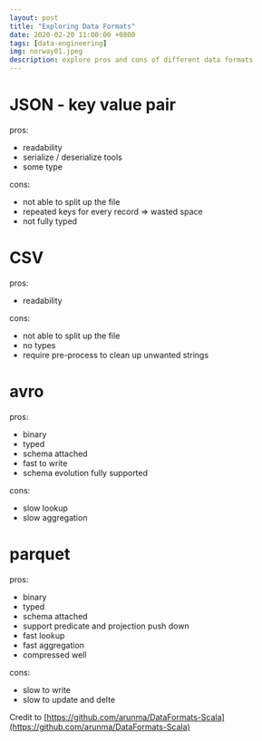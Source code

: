 ```yaml
---
layout: post
title: "Exploring Data Formats"
date: 2020-02-20 11:00:00 +0800
tags: [data-engineering]
img: norway01.jpeg
description: explore pros and cons of different data formats
---
```


# JSON - key value pair

pros:

- readability
- serialize / deserialize tools
- some type

cons:

- not able to split up the file
- repeated keys for every record => wasted space
- not fully typed

# CSV

pros:

- readability

cons:

- not able to split up the file
- no types
- require pre-process to clean up unwanted strings

# avro

pros:

- binary
- typed
- schema attached
- fast to write
- schema evolution fully supported

cons:

- slow lookup
- slow aggregation

# parquet

pros:

- binary
- typed
- schema attached
- support predicate and projection push down
- fast lookup
- fast aggregation
- compressed well

cons:

- slow to write
- slow to update and delte

Credit to [https://github.com/arunma/DataFormats-Scala](https://github.com/arunma/DataFormats-Scala)
